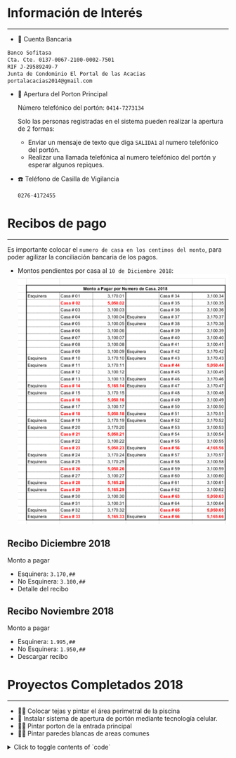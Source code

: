 # Información de Interés
---

- 🏦 Cuenta Bancaria
```
Banco Sofitasa
Cta. Cte. 0137-0067-2100-0002-7501
RIF J-29589249-7
Junta de Condominio El Portal de las Acacias
portalacacias2014@gmail.com
```

- 🚧 Apertura del Porton Principal
    
    Número telefónico del portón: `0414-7273134`
    
    Solo las personas registradas en el sistema pueden realizar la apertura de 2 formas:
    
    - Enviar un mensaje de texto que diga `SALIDA1` al numero telefónico del portón.
    - Realizar una llamada telefónica al numero telefónico del portón y esperar algunos repiques.

- ☎️ Teléfono de Casilla de Vigilancia
    
    `0276-4172455`


# Recibos de pago
---

Es importante colocar el `numero de casa en los centimos del monto`, para poder agilizar la conciliación bancaria de los pagos.

- Montos pendientes por casa al `10 de Diciembre 2018`:
![Pendientes](/files/pendiente.png)


## Recibo Diciembre 2018

Monto a pagar

- Esquinera: `3.170,##`
- No Esquinera: `3.100,##`
- Detalle del recibo

## Recibo Noviembre 2018

Monto a pagar

- Esquinera: `1.995,##`
- No Esquinera: `1.950,##`
- Descargar recibo

# Proyectos Completados 2018
---

- 🏊‍♀️ Colocar tejas y pintar el área perimetral de la piscina
- 🚨 Instalar sistema de apertura de portón mediante tecnología celular.
- 👨‍🎨 Pintar porton de la entrada principal
- 👨‍🎨 Pintar paredes blancas de areas comunes

<details>
<summary>Click to toggle contents of `code`</summary>
```
CODE!
```
</details>
